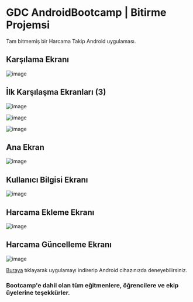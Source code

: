 # GDC AndroidBootcamp | Bitirme Projemsi

Tam bitmemiş bir Harcama Takip Android uygulaması.


## Karşılama Ekranı

![image](https://user-images.githubusercontent.com/35369764/117553577-08bc4200-b05b-11eb-98c3-dfb22ae2b064.png)


## İlk Karşılaşma Ekranları (3)

![image](https://user-images.githubusercontent.com/35369764/117554156-6e5dfd80-b05e-11eb-90a2-1032ff768273.png)

![image](https://user-images.githubusercontent.com/35369764/117554183-b1b86c00-b05e-11eb-9576-a069d3189bd7.png)

![image](https://user-images.githubusercontent.com/35369764/117554188-b8df7a00-b05e-11eb-8672-21fa20d573b7.png)


## Ana Ekran

![image](https://user-images.githubusercontent.com/35369764/117553364-e37b0400-b059-11eb-9c0a-16c7953dbcb3.png)


## Kullanıcı Bilgisi Ekranı

![image](https://user-images.githubusercontent.com/35369764/117553420-3b196f80-b05a-11eb-9fef-f708d7f4a797.png)


## Harcama Ekleme Ekranı

![image](https://user-images.githubusercontent.com/35369764/117553615-491bc000-b05b-11eb-81d3-ad8e608b1d88.png)


## Harcama Güncelleme Ekranı

![image](https://user-images.githubusercontent.com/35369764/117553638-62bd0780-b05b-11eb-8eea-6893664eea32.png)


[Buraya](https://drive.google.com/file/d/1YuvUgi8pfqbA9SuF21Jz_UYgoNSPze8h/view?usp=sharing) tıklayarak uygulamayı indirerip Android cihazınızda deneyebilirsiniz.




### Bootcamp'e dahil olan tüm eğitmenlere, öğrencilere ve ekip üyelerine teşekkürler.
